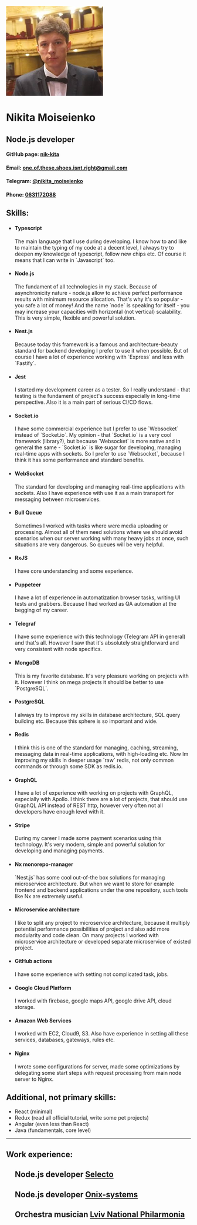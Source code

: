 <link rel="stylesheet" href="styles.css" />
<div id="header" class="flex-container">
    <img id="in-opera.ava" src="in-opera.ava.png" />
    <div>
        <h1>Nikita Moiseienko</h1>
        <h2>Node.js developer</h2>
        <h4>GitHub page:
            <a href="https://github.com/nik-kita">nik-kita</a>
        </h4>
        <h4>Email:
            <a href="mailto: one.of.these.shoes.isnt.right@gmail.com">
                one.of.these.shoes.isnt.right@gmail.com
            </a>
        </h4>
        <h4>Telegram:
            <a href="https://t.me/nikita_moiseienko">
                @nikita_moiseienko
            </a>
        </h4>
        <h4>Phone:
            <a href="tel:+380631172088">0631172088</a>
        </h4>
    </div>
    <div>
    </div>
        <div>
    </div>
</div>

## Skills:

<div class="flex-container">
<ul>
    <li class="wrap">
        <h4>Typescript</H4>
        <p class="no-show">
The main language that I use during developing. I know how to and like to maintain the typing of my code at a decent level, I always try to deepen my knowledge of typescript, follow new chips etc. Of course it means that I can write in `Javascript` too.
        </p>
    </li>
    <li class="wrap">
        <h4>Node.js</h4>
        <p class="no-show">
The fundament of all technologies in my stack. Because of asynchronicity nature - node.js allow to achieve perfect performance results with minimum resource allocation. That's why it's so popular - you safe a lot of money! And the name `node` is speaking for itself - you may increase your capacities with horizontal (not vertical) scalability. This is very simple, flexible and powerful solution.  
        </p>
    </li>
    <li class="wrap">
        <h4>Nest.js</h4>
            <p class="no-show">
Because today this framework is a famous and architecture-beauty standard for backend developing I prefer to use it when possible. But of course I have a lot of experience working with `Express` and less with `Fastify`.
            </p>
    </li>
    <li class="wrap">
        <h4>Jest</h4>
        <p class="no-show">
I started my development career as a tester. So I really understand - that testing is the fundament of project's success especially in long-time perspective. Also it is a main part of serious CI/CD flows.
        </p>
    </li>
    <li class="wrap">
        <h4>Socket.io</h4>
        <p class="no-show">
I have some commercial experience but I prefer to use `Websocket` instead of `Socket.io`. My opinion - that `Socket.io` is a very cool framework (library?), but because `Websocket` is more native and in general the same - `Socket.io` is like sugar for developing, managing real-time apps with sockets. So I prefer to use `Websocket`, because I think it has some performance and standard benefits. 
        </p>
    </li>
    <li class="wrap">
        <h4>WebSocket</h4>
        <p class="no-show">
The standard for developing and managing real-time applications with sockets. Also I have experience with use it as a main transport for messaging between microservices.
        </p>
    </li>
    <li class="wrap">
        <h4>Bull Queue</h4>
        <p class="no-show">
Sometimes I worked with tasks where were media uploading or processing. Almost all of them need solutions where we should avoid scenarios when our server working with many heavy jobs at once, such situations are very dangerous. So queues will be very helpful. 
        </p>
    </li>
    <li class="wrap">
        <h4>RxJS</h4>
        <p class="no-show">
I have core understanding and some experience.
        </p>
    </li>
        <li class="wrap">
        <h4>Puppeteer</h4>
        <p class="no-show">
I have a lot of experience in automatization browser tasks, writing UI tests and grabbers. Because I had worked as QA automation at the begging of my career.
        </p>
    </li>
        <li class="wrap">
        <h4>Telegraf</h4>
        <p class="no-show">
I have some experience with this technology (Telegram API in general) and that's all. However I saw that it's absolutely straightforward and very consistent with node specifics.   
        </p>
    </li>
    <li class="wrap">
        <h4>MongoDB</h4>
        <p class="no-show">
This is my favorite database. It's very pleasure working on projects with it. However I think on mega projects it should be better to use `PostgreSQL`.
        </p>
    </li>
    <li class="wrap">
        <h4>PostgreSQL</h4>
        <p class="no-show">
I always try to improve my skills in database architecture, SQL query building etc. Because this sphere is so important and wide. 
        </p>
    </li>
    <li class="wrap">
        <h4>Redis</h4>
        <p class="no-show">
I think this is one of the standard for managing, caching, streaming, messaging data in real-time applications, with high-loading etc. Now Im improving my skills in deeper usage `raw` redis, not only common commands or through some SDK as redis.io. 
        </p>
    </li>
    <li class="wrap">
        <h4>GraphQL</h4>
        <p class="no-show">
I have a lot of experience with working on projects with GraphQL, especially with Apollo. I think there are a lot of projects, that should use GraphQL API instead of REST http, however very often not all developers have enough level with it.
        </p>
    </li>
    <li class="wrap">
        <h4>Stripe</h4>
        <p class="no-show">
During my career I made some payment scenarios using this technology. It's very modern, simple and powerful solution for developing and managing payments. 
        </p>
    </li>
    <li class="wrap">
        <h4>Nx monorepo-manager</h4>
        <p class="no-show">
`Nest.js` has some cool out-of-the box solutions for managing microservice architecture. But when we want to store for example frontend and backend applications under the one repository, such tools like Nx are extremely useful.
        </p>
    </li>
    <li class="wrap">
        <h4>Microservice architecture</h4>
        <p class="no-show">
I like to split any project to microservice architecture, because it multiply potential performance possibilities of project and also add more modularity and code clean. On many projects I worked with microservice architecture or developed separate microservice of existed project. 
        </p>
    </li>
    <li class="wrap">
        <h4>GitHub actions</h4>
        <p class="no-show">
I have some experience with setting not complicated task, jobs.
        </p>
    </li>
    <li class="wrap">
        <h4>Google Cloud Platform</h4>
        <p class="no-show">
I worked with firebase, google maps API, google drive API, cloud storage.
        </p>
    </li>
    <li class="wrap">
        <h4>Amazon Web Services</h4>
        <p class="no-show">
I worked with EC2, Cloud9, S3. Also have experience in setting all these services, databases, gateways, rules etc.
        </p>
    </li>
    <li>
        <h4>Nginx</h4>
        <p class="no-show">
I wrote some configurations for server, made some optimizations by delegating some start steps with request processing from main node server to Nginx.
        </p>
    </li>
</ul>
</div>

<div class="wrap">
<h2>Additional, not primary skills:</h2>

<div class="no-show">
<ul>

<li> React (minimal)</li>
<li> Redux (read all official tutorial, write some pet projects)</li>
<li> Angular (even less than React)</li>
<li> Java (fundamentals, core level)</li>
</ul>
</div>

---

## Work experience:

<ul>

## Node.js developer [Selecto](#)
## Node.js developer [Onix-systems](#)
## Orchestra musician [Lviv National Philarmonia](#)
</ul>
